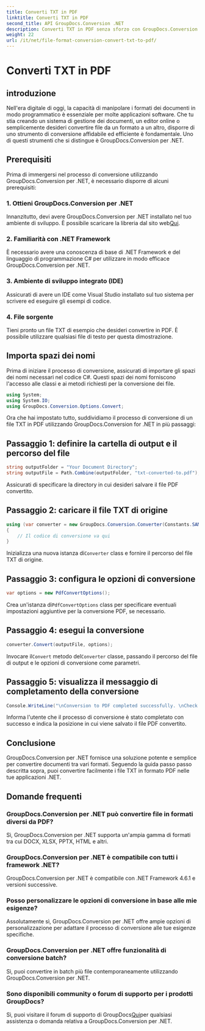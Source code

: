 ```yaml
---
title: Converti TXT in PDF
linktitle: Converti TXT in PDF
second_title: API GroupDocs.Conversion .NET
description: Converti TXT in PDF senza sforzo con GroupDocs.Conversion per .NET. Segui la nostra guida passo passo per una conversione perfetta del formato del documento.
weight: 22
url: /it/net/file-format-conversion-convert-txt-to-pdf/
---
```


# Converti TXT in PDF

## introduzione
Nell'era digitale di oggi, la capacità di manipolare i formati dei documenti in modo programmatico è essenziale per molte applicazioni software. Che tu stia creando un sistema di gestione dei documenti, un editor online o semplicemente desideri convertire file da un formato a un altro, disporre di uno strumento di conversione affidabile ed efficiente è fondamentale. Uno di questi strumenti che si distingue è GroupDocs.Conversion per .NET.
## Prerequisiti
Prima di immergersi nel processo di conversione utilizzando GroupDocs.Conversion per .NET, è necessario disporre di alcuni prerequisiti:
### 1. Ottieni GroupDocs.Conversion per .NET
 Innanzitutto, devi avere GroupDocs.Conversion per .NET installato nel tuo ambiente di sviluppo. È possibile scaricare la libreria dal sito web[Qui](https://releases.groupdocs.com/conversion/net/).
### 2. Familiarità con .NET Framework
È necessario avere una conoscenza di base di .NET Framework e del linguaggio di programmazione C# per utilizzare in modo efficace GroupDocs.Conversion per .NET.
### 3. Ambiente di sviluppo integrato (IDE)
Assicurati di avere un IDE come Visual Studio installato sul tuo sistema per scrivere ed eseguire gli esempi di codice.
### 4. File sorgente
Tieni pronto un file TXT di esempio che desideri convertire in PDF. È possibile utilizzare qualsiasi file di testo per questa dimostrazione.

## Importa spazi dei nomi
Prima di iniziare il processo di conversione, assicurati di importare gli spazi dei nomi necessari nel codice C#. Questi spazi dei nomi forniscono l'accesso alle classi e ai metodi richiesti per la conversione dei file.

```csharp
using System;
using System.IO;
using GroupDocs.Conversion.Options.Convert;
```
Ora che hai impostato tutto, suddividiamo il processo di conversione di un file TXT in PDF utilizzando GroupDocs.Conversion for .NET in più passaggi:
## Passaggio 1: definire la cartella di output e il percorso del file
```csharp
string outputFolder = "Your Document Directory";
string outputFile = Path.Combine(outputFolder, "txt-converted-to.pdf");
```
Assicurati di specificare la directory in cui desideri salvare il file PDF convertito.
## Passaggio 2: caricare il file TXT di origine
```csharp
using (var converter = new GroupDocs.Conversion.Converter(Constants.SAMPLE_TXT))
{
    // Il codice di conversione va qui
}
```
 Inizializza una nuova istanza di`Converter` class e fornire il percorso del file TXT di origine.
## Passaggio 3: configura le opzioni di conversione
```csharp
var options = new PdfConvertOptions();
```
 Crea un'istanza di`PdfConvertOptions` class per specificare eventuali impostazioni aggiuntive per la conversione PDF, se necessario.
## Passaggio 4: esegui la conversione
```csharp
converter.Convert(outputFile, options);
```
 Invocare il`Convert` metodo del`Converter` classe, passando il percorso del file di output e le opzioni di conversione come parametri.
## Passaggio 5: visualizza il messaggio di completamento della conversione
```csharp
Console.WriteLine("\nConversion to PDF completed successfully. \nCheck output in {0}", outputFolder);
```
Informa l'utente che il processo di conversione è stato completato con successo e indica la posizione in cui viene salvato il file PDF convertito.

## Conclusione
GroupDocs.Conversion per .NET fornisce una soluzione potente e semplice per convertire documenti tra vari formati. Seguendo la guida passo passo descritta sopra, puoi convertire facilmente i file TXT in formato PDF nelle tue applicazioni .NET.
## Domande frequenti
### GroupDocs.Conversion per .NET può convertire file in formati diversi da PDF?
Sì, GroupDocs.Conversion per .NET supporta un'ampia gamma di formati tra cui DOCX, XLSX, PPTX, HTML e altri.
### GroupDocs.Conversion per .NET è compatibile con tutti i framework .NET?
GroupDocs.Conversion per .NET è compatibile con .NET Framework 4.6.1 e versioni successive.
### Posso personalizzare le opzioni di conversione in base alle mie esigenze?
Assolutamente sì, GroupDocs.Conversion per .NET offre ampie opzioni di personalizzazione per adattare il processo di conversione alle tue esigenze specifiche.
### GroupDocs.Conversion per .NET offre funzionalità di conversione batch?
Sì, puoi convertire in batch più file contemporaneamente utilizzando GroupDocs.Conversion per .NET.
### Sono disponibili community o forum di supporto per i prodotti GroupDocs?
 Sì, puoi visitare il forum di supporto di GroupDocs[Qui](https://forum.groupdocs.com/c/conversion/11)per qualsiasi assistenza o domanda relativa a GroupDocs.Conversion per .NET.